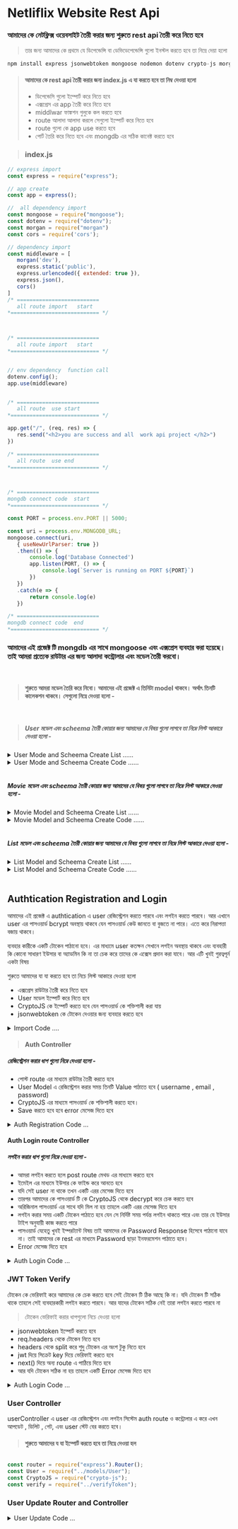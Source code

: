 # Netliflix Website Rest Api 

### আমাদের কে নেটফ্লিক্স ওয়েবসাইট তৈরী করার জন্য শুরুতে  rest api  তৈরী করে নিতে হবে 

> তার জন্য আমাদের কে প্রথমে যে ডিপেন্ডেন্সি বা ডেভিডেপেন্ডেন্সি গুলো ইনস্টল করতে হবে তা  নিম্নে দেয়া হলো 


```javascript  
npm install express jsonwebtoken mongoose nodemon dotenv crypto-js morgan  cors
```

> #### আমাদের কে rest  api  তৈরী করার জন্য  index.js    এ   যা করতে হবে তা নিম্ব দেওয়া হলো 
>  - ডিপেন্ডেসি গুলো ইম্পোর্ট করে নিতে হবে 
>  - এক্সপ্রেস এর  app  তৈরী  করে নিতে হবে 
>  - middlwar   ফাঙ্কশন গুলুকে কল করতে হবে 
>  - route  আলাদা আলাদা করলে সেগুলো ইম্পোর্ট করে  নিতে হবে 
>  - route  গুলো কে   app  use  করতে হবে 
>  - পোর্ট তৈরি করে নিতে হবে এবং mongdb  এর সঠিক কানেক্ট  করতে হবে 


> ### index.js 


 ```javascript
 // express import 
const express = require("express");

// app create 
const app = express();

//  all dependency import 
const mongoose = require("mongoose");
const dotenv = require("dotenv");
const morgan = require("morgan")
const cors = require('cors');

// dependency import 
const middleware = [
    morgan('dev'),
    express.static('public'),
    express.urlencoded({ extended: true }),
    express.json(),
    cors()
]
/* ==========================
    all route import   start 
*============================ */



/* ==========================
    all route import   start 
*============================ */


// env dependency  function call 
dotenv.config();
app.use(middleware)


/* ==========================
    all route  use start  
*============================ */

app.get("/", (req, res) => {
    res.send("<h2>you are success and all  work api project </h2>")
})

/* ==========================
    all route  use end   
*============================ */



/* ==========================
 mongdb connect code  start 
*============================ */

const PORT = process.env.PORT || 5000;

const uri = process.env.MONGODB_URL;
mongoose.connect(uri,
    { useNewUrlParser: true })
    .then(() => {
        console.log('Database Connected')
        app.listen(PORT, () => {
            console.log(`Server is running on PORT ${PORT}`)
        })
    })
    .catch(e => {
        return console.log(e)
    })

/* ==========================
 mongdb connect code  end
*============================ */
```

### আমাদের এই প্রজেক্ট  টি  mongdb   এর সাথে mongoose  এবং এক্সপ্রেস ব্যবহার করা  হয়েছে। তাই আমরা  প্রত্যেক  রাউটার  এর জন্য আলাদা কন্ট্রোলার এবং মডেল তৈরী করবো।  
 <br/>

> #### শুরুতে  আমরা মডেল তৈরি করে  নিবো।   আমাদের এই প্রজেক্ট এ  তিনিটা model  থাকবে।  অর্থাৎ তিনটি কালেকশন থাকবে।  সেগুলো  নিম্নে দেওয়া হলো - 

 <br/>


> ##### User  মডেল  এবং scheema  তৈরী কোয়ার জন্য আমাদের  যে বিষয় গুলো লাগবে তা নিম্নে  লিস্ট আকারে দেওয়া হলো -

<details>
<summary>User Mode and Scheema Create List  ...... </summary>


 -  username
    -  type: String 
    -  required: true 
    -  unique: true 
- email 
    -  type: String 
    -  required: true 
    -  unique: true 
- password 
    -  type: String 
    -  required: true 
- profilePic 
    -  type: String 
    -  defaut: "" 
- isAdmin 
    -  type: Boolean 
    -  default: false 
- timestamps :  true  


</details>

<details>
<summary>User Mode and Scheema Create Code   ...... </summary>

```javascript 
const { Schema, model } = require('mongoose')

const userScheema = new Schema({
    username: {
        type: String,
        required: true,
        unique: true
    },
    email: {
        type: String,
        required: true,
        unique: true
    },
    password: {
        type: String,
        required: true
    },
    profilePic: {
        type: String, default: ""
    },
    isAdmin: {
        type: Boolean,
        default: false
    }
},

    {
        timestamps: true
    }
)

module.exports = model("User", userScheema)
```


</details>
<br/>

 ##### Movie  মডেল  এবং scheema  তৈরী কোয়ার জন্য আমাদের  যে বিষয় গুলো লাগবে তা নিম্নে  লিস্ট আকারে দেওয়া হলো -

<details>
<summary>Movie  Model and Scheema Create List  ...... </summary>


 -  title
    -  type: String 
    -  required: true 
    -  unique: true 
- desc 
    -  type: String 
- imgTitle 
    -  type: String 
- imgSm 
    -  type: String 
- trailer 
    -  type: String 
- video 
    -  type: String 
- year 
    -  type: String 
- limit 
    -  type: String 
- genre 
    -  type: String  
- isSeries 
    -  type: Boolean 
    -  defaut:false
- timestamps :  true  

</details>

<details>
<summary>Movie  Model  and Scheema Create Code   ...... </summary>

```javascript 
const { Schema, model } = require('mongoose')

const movieScheema = new Schema({
    title: {
        type: String,
        required: true,
        unique: true
    },
    email: String,
    desc: String,
    img: String,
    imgTitle: String,
    imgSm: String,
    trailer: String,
    video: String,
    year: String,
    limit: String,
    genre: String,
    isSeries: {
        type: Boolean,
        default: false
    }

},

    {
        timestamps: true
    }
)
module.exports = model("Movie", movieScheema)
```
</details>

<br/>


##### List   মডেল  এবং scheema  তৈরী কোয়ার জন্য আমাদের  যে বিষয় গুলো লাগবে তা নিম্নে  লিস্ট আকারে দেওয়া হলো -

<details>
<summary>List  Model and Scheema Create List  ...... </summary>


 -  title
    -  type: String 
    -  required: true 
    -  unique: true 
- type 
    -  type: String 
- genre 
    -  type: String 
- content 
    -  type: String 
- timestamps :  true  

</details>



<details>
<summary>List   Model  and Scheema Create Code   ...... </summary>

```javascript 
const { Schema, model } = require('mongoose')

const movieScheema = new Schema({
    title: {
        type: String,
        required: true,
        unique: true
    },
    type: String,
    genre: String,
    content: Array
},

    {
        timestamps: true
    }
)
module.exports = model("Movie", movieScheema)
```
</details>

<br/>


## Authtication Registration and Login 

আমাদের এই প্রজেক্ট এ authtication   এ user   রেজিস্ট্রেশন করতে  পারবে এবং লগইন  করতে  পারবে।  আর এখানে user   এর পাসওয়ার্ড  bcrypt   অবস্থায় থাকবে যেন  পাসওয়ার্ড কেউ জানতে বা বুজতে না পারে।   এতে করে নিরাপত্তা বজায় থাকবে।  

ব্যবহার কারীকে একটি টোকেন  পাঠানো  হবে।   এর মাধ্যমে user  কতক্ষন সেখানে লগইন অবস্থায় থাকবে এবং ব্যবহারী কি কোনো সাধারণ ইউসার বা অ্যাডমিন কি না তা চেক করে তাদের কে এক্সেস প্রদান করা যাবে।  আর এটি খুবই গুরত্বপূর্ন  একটা বিষয় 


শুরুতে আমাদের যা যা করতে হবে তা   নিচে লিস্ট  আকারে  দেওয়া হলো 

- এক্সপ্রেস রাউটার  তৈরী করে নিতে হবে 
- User  মডেল ইম্পোর্ট করে নিতে হবে 
- CryptoJS   কে ইম্পোর্ট করতে হবে যেন  পাসওয়ার্ড কে শক্তিশালী করা যায় 
- jsonwebtoken  কে টোকেন দেওয়ার জন্য ব্যবহার করতে হবে 

<details>
<summary>Import Code ....  </summary>

```javascript
const router = require("express").Router();
const User = require("../models/User");
const CryptoJS = require("crypto-js");
const jwt = require("jsonwebtoken");
```
</details>


> #### Auth Controller  

##### রেজিস্ট্রেশন  করার ধাপ গুলো নিম্নে দেওয়া হলো - 

- পোস্ট route    এর মাধ্যমে   রাউটার তৈরী করতে হবে
- User Model  এ  রেজিস্ট্রেশন  করার সময় তিনটি Value পাঠাতে  হবে ( username , email , password) 
- CryptoJS এর মাধ্যমে পাসওয়ার্ড কে শক্তিশালী করতে হবে।  
- Save  করতে হবে হবে error   মেসেজ দিতে হবে 


<details>
<summary>Auth Registration Code ...  </summary>

```javascript
//REGISTER
router.post("/register", async (req, res) => {
  const newUser = new User({
    username: req.body.username,
    email: req.body.email,
    password: CryptoJS.AES.encrypt(
      req.body.password,
      process.env.SECRET_KEY
    ).toString(),
  });
  try {
    const user = await newUser.save();
    res.status(201).json(user);
  } catch (err) {
    res.status(500).json(err);
  }
});
```
</details>


#### Auth Login  route Controller 
##### লগইন   করার ধাপ গুলো নিম্নে দেওয়া হলো - 
- আমরা  লগইন করতে  হলে post   route  মেথড এর মাধ্যমে করতে হবে 
- ইমেইল এর মাধ্যমে ইউসার কে  ফাইন্ড করে আনতে হবে
- যদি  সেই user  না থাকে তখন একটি এরর মেসেজ দিতে হবে 
- তারপর  আমাদের কে পাসওয়ার্ড টি কে CryptoJS  থেকে decrypt করে   চেক  করতে হবে 
- অরিজিনাল পাসওয়ার্ড এর সাথে যদি  মিল না হয় তাহলে  একটি এরর মেসেজ   দিতে হবে 
- লগইন করার সময় একটি  টোকেন পাঠাতে হবে যেন সে নির্দিষ্ট সময় পর্যন্ত  লগইন থাকতে পারে এবং  তার যে  ইউসার টাইপ অনুযায়ী কাজ করতে  পারে 
- পাসওয়ার্ড যেহেতু খুবই  ইম্পরট্যান্ট বিষয় তাই আমাদের  কে Password   Response  হিসেবে পাঠানো যাবে  না।  তাই আমাদের কে rest  এর  মাধ্যমে Password  ছাড়া ইনফরমেশন পাঠাতে হবে।  
- Error  মেসেজ দিতে হবে 

<details>
<summary>Auth Login  Code ...  </summary>

```javascript
//LOGIN
router.post("/login", async (req, res) => {
  try {
    const user = await User.findOne({ email: req.body.email });
    !user && res.status(401).json("Wrong password or username!");

    const bytes = CryptoJS.AES.decrypt(user.password, process.env.SECRET_KEY);
    const originalPassword = bytes.toString(CryptoJS.enc.Utf8);

    originalPassword !== req.body.password &&
      res.status(401).json("Wrong password or username!");

    const accessToken = jwt.sign(
      { id: user._id, isAdmin: user.isAdmin },
      process.env.SECRET_KEY,
      { expiresIn: "5d" }
    );

    const { password, ...info } = user._doc;

    res.status(200).json({ ...info, accessToken });
  } catch (err) {
    res.status(500).json(err);
  }
});

```
</details>

### JWT  Token Verify 

টোকেন  কে ভেরিফাই করে আমাদের কে চেক করতে হবে সেই টোকেন টি  ঠিক আছে  কি না।  যদি টোকেন টি সঠিক থাকে তাহলে সেই   ব্যবহারকারী লগইন করতে পারবে। আর যাদের  টোকেন সঠিক নেই তারা লগইন করতে পারবে না 

> টোকেন ভেরিফাই করার  ধাপগুলো  নিচে দেওয়া হলো 

- jsonwebtoken  ইম্পোর্ট করতে হবে 
- req.headers থেকে টোকেন  নিতে হবে 
- headers থেকে split  করে  শুদু টোকেন এর  অংশ টুকু নিতে হবে 
- jwt  দিয়ে  সিক্রেট  key  দিয়ে ভেরিফাই করতে হবে 
- next()  দিয়ে  অন্য route  এ পাঠিয়ে দিতে হবে 
- আর যদি টোকেন সঠিক না হয় তাহলে একটি  Error  মেসেজ দিতে হবে 

<details>
<summary>Auth Login  Code ...  </summary>

```javascript 
const jwt = require("jsonwebtoken");

function verify(req, res, next) {
  const authHeader = req.headers.token;
  if (authHeader) {
    const token = authHeader.split(" ")[1];

    jwt.verify(token, process.env.SECRET_KEY, (err, user) => {
      if (err) res.status(403).json("Token is not valid!");
      req.user = user;
      next();
    });
  } else {
    return res.status(401).json("You are not authenticated!");
  }
}

module.exports = verify;
```

</details>



###  User Controller 

userController  এ user  এর রেজিস্ট্রেশন এবং লগইন  সিস্টেম auth  route  ও কন্ট্রোলার এ করে এখন  আপডেট , ডিলিট , গেট, এবং   user  স্টেট বের করতে হবে।  

> #### শুরুতে  আমাদের য যা  ইম্পোর্ট করতে  হবে তা নিম্নে দেওয়া হল 

```javascript

const router = require("express").Router();
const User = require("../models/User");
const CryptoJS = require("crypto-js");
const verify = require("../verifyToken");
```
 

 ### User Update  Router and Controller  
<details>
<summary>User Update   Code ...  </summary>

```javascript
router.put("/:id", verify, async (req, res) => {
  if (req.user.id === req.params.id || req.user.isAdmin) {
    if (req.body.password) {
      req.body.password = CryptoJS.AES.encrypt(
        req.body.password,
        process.env.SECRET_KEY
      ).toString();
    }

    try {
      const updatedUser = await User.findByIdAndUpdate(
        req.params.id,
        {
          $set: req.body,
        },
        { new: true }
      );
      res.status(200).json(updatedUser);
    } catch (err) {
      res.status(500).json(err);
    }
  } else {
    res.status(403).json("You can update only your account!");
  }
});
```

### User Delete Router and Controller   
<details>
<summary>User Update   Code ...  </summary>

```javascript

// Get single User Data 
router.get("/find/:id", async (req, res) => {
  try {
    const user = await User.findById(req.params.id);
    const { password, ...info } = user._doc;
    res.status(200).json(info);
  } catch (err) {
    res.status(500).json(err);
  }
});


```
</details>


### User  Find  User Data  
<details>
<summary>User Update   Code ...  </summary>

```javascript 
//GET ALL
router.get("/", verify, async (req, res) => {
  const query = req.query.new;
  if (req.user.isAdmin) {
    try {
      const users = query
        ? await User.find().sort({ _id: -1 }).limit(5)
        : await User.find();
      res.status(200).json(users);
    } catch (err) {
      res.status(500).json(err);
    }
  } else {
    res.status(403).json("You are not allowed to see all users!");
  }
});
```
</details>


### GET USER STATS  
<details>
<summary>GET USER STATS Code ...  </summary>

```javascript
router.get("/stats", async (req, res) => {
  const today = new Date();
  const latYear = today.setFullYear(today.setFullYear() - 1);

  try {
    const data = await User.aggregate([
      {
        $project: {
          month: { $month: "$createdAt" },
        },
      },
      {
        $group: {
          _id: "$month",
          total: { $sum: 1 },
        },
      },
    ]);
    res.status(200).json(data)
  } catch (err) {
    res.status(500).json(err);
  }
});
```

</details>

